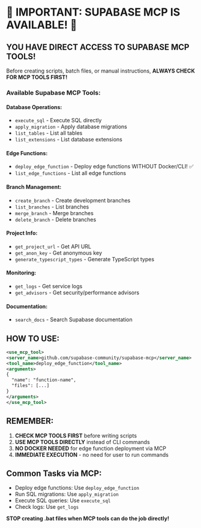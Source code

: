 # 🚨 IMPORTANT: SUPABASE MCP IS AVAILABLE! 🚨

## YOU HAVE DIRECT ACCESS TO SUPABASE MCP TOOLS!

Before creating scripts, batch files, or manual instructions, **ALWAYS CHECK FOR MCP TOOLS FIRST!**

### Available Supabase MCP Tools:

#### Database Operations:
- `execute_sql` - Execute SQL directly
- `apply_migration` - Apply database migrations
- `list_tables` - List all tables
- `list_extensions` - List database extensions

#### Edge Functions:
- `deploy_edge_function` - Deploy edge functions WITHOUT Docker/CLI! ✅
- `list_edge_functions` - List all edge functions

#### Branch Management:
- `create_branch` - Create development branches
- `list_branches` - List branches
- `merge_branch` - Merge branches
- `delete_branch` - Delete branches

#### Project Info:
- `get_project_url` - Get API URL
- `get_anon_key` - Get anonymous key
- `generate_typescript_types` - Generate TypeScript types

#### Monitoring:
- `get_logs` - Get service logs
- `get_advisors` - Get security/performance advisors

#### Documentation:
- `search_docs` - Search Supabase documentation

## HOW TO USE:

```xml
<use_mcp_tool>
<server_name>github.com/supabase-community/supabase-mcp</server_name>
<tool_name>deploy_edge_function</tool_name>
<arguments>
{
  "name": "function-name",
  "files": [...]
}
</arguments>
</use_mcp_tool>
```

## REMEMBER:
1. **CHECK MCP TOOLS FIRST** before writing scripts
2. **USE MCP TOOLS DIRECTLY** instead of CLI commands
3. **NO DOCKER NEEDED** for edge function deployment via MCP
4. **IMMEDIATE EXECUTION** - no need for user to run commands

## Common Tasks via MCP:
- Deploy edge functions: Use `deploy_edge_function`
- Run SQL migrations: Use `apply_migration`
- Execute SQL queries: Use `execute_sql`
- Check logs: Use `get_logs`

**STOP creating .bat files when MCP tools can do the job directly!**
